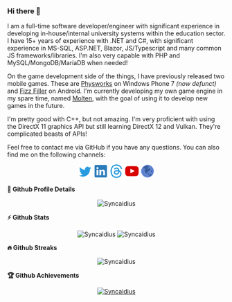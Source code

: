 ### Hi there 👋

I am a full-time software developer/engineer with significant experience in developing in-house/internal university systems within the education sector. I have 15+ years of experience with .NET and C#, with significant experience in MS-SQL, ASP.NET, Blazor, JS/Typescript and many common JS frameworks/libraries. I'm also very capable with PHP and MySQL/MongoDB/MariaDB when needed!

On the game development side of the things, I have previously released two mobile games. These are [Physworks](https://www.youtube.com/watch?v=Y9pp6E56uNQ) on Windows Phone 7 _(now defunct)_ and [Fizz Filler](https://play.google.com/store/apps/details?id=com.stoneleafstudios.fizzfiller&hl=en&gl=US) on Android. I'm currently developing my own game engine in my spare time, named [Molten](https://github.com/Syncaidius/MoltenEngine), with the goal of using it to develop new games in the future.

I'm pretty good with C++, but not amazing. I'm very proficient with using the DirectX 11 graphics API but still learning DirectX 12 and Vulkan. They're complicated beasts of APIs!

Feel free to contact me via GitHub if you have any questions. You can also find me on the following channels:  
<p align="center">
  <a href="https://twitter.com/JJamesYarwood"><img src="/img/twitter.png"/></a>
  <a href="https://www.linkedin.com/in/james-yarwood-a1bb4a61"><img src="/img/linkedin.png"/></a>
  <a href="https://www.threads.net/@james_yarwood"><img src="/img/threads.png"/></a>
  <a href="https://www.youtube.com/syncaidius"><img src="/img/youtube.png"/></a>
  <a href="https://jamesyarwood.co.uk"><img src="/img/web.png"/></a>
</p>

<summary><b>🔎 Github Profile Details</b></summary>
<p align="center"><img height="180em" src="https://github-profile-summary-cards.vercel.app/api/cards/profile-details?username=Syncaidius&theme=github_dark" alt="Syncaidius" align = "center"/></p>

<summary><b>⚡ Github Stats</b></summary>
<p align="center"><img height="180em" src="https://github-readme-stats.vercel.app/api?username=Syncaidius&hide_border=true&count_private=true&show_icons=true&theme=dark" alt="Syncaidius" align = "center"/>
<img height="180em" src="https://github-readme-stats.vercel.app/api/top-langs?username=Syncaidius&show_icons=true&locale=en&layout=compact&hide_border=true&theme=dark" alt="Syncaidius" align = "center"/></p>

<summary><b>🔥 Github Streaks</b></summary>
<p align="center"><img src="https://github-readme-streak-stats.herokuapp.com?user=Syncaidius&theme=dark&date_format=j%20M%5B%20Y%5D" alt="Syncaidius" /></p>

<summary><b>🏆 Github Achievements</b></summary>
<p align="center"> <a href="https://github.com/Syncaidius"><img src="https://github-profile-trophy.vercel.app/?username=Syncaidius&margin-w=5&theme=github_dark" alt="Syncaidius" /></a> </p>
